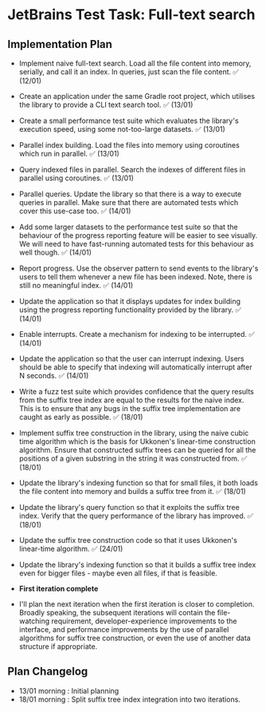 # JetBrains Test Task: Full-text search

## Implementation Plan

- Implement naive full-text search. Load all the file content into memory,
  serially, and call it an index. In queries, just scan the file content.
  :white_check_mark: (12/01)

- Create an application under the same Gradle root project, which utilises the
  library to provide a CLI text search tool. :white_check_mark: (13/01)

- Create a small performance test suite which evaluates the library's execution
  speed, using some not-too-large datasets. :white_check_mark: (13/01)

- Parallel index building. Load the files into memory using coroutines which run
  in parallel. :white_check_mark: (13/01)

- Query indexed files in parallel. Search the indexes of different files in
  parallel using coroutines. :white_check_mark: (13/01)

- Parallel queries. Update the library so that there is a way to execute queries
  in parallel. Make sure that there are automated tests which cover this
  use-case too. :white_check_mark: (14/01)

- Add some larger datasets to the performance test suite so that the behaviour
  of the progress reporting feature will be easier to see visually. We will need
  to have fast-running automated tests for this behaviour as well though.
  :white_check_mark: (14/01)

- Report progress. Use the observer pattern to send events to the library's
  users to tell them whenever a new file has been indexed. Note, there is still
  no meaningful index. :white_check_mark: (14/01)

- Update the application so that it displays updates for index building using
  the progress reporting functionality provided by the library.
  :white_check_mark: (14/01)

- Enable interrupts. Create a mechanism for indexing to be interrupted.
  :white_check_mark: (14/01)

- Update the application so that the user can interrupt indexing. Users should
  be able to specify that indexing will automatically interrupt after N seconds.
  :white_check_mark: (14/01)

- Write a fuzz test suite which provides confidence that the query results from
  the suffix tree index are equal to the results for the naive index. This is to
  ensure that any bugs in the suffix tree implementation are caught as early as
  possible. :white_check_mark: (18/01)

- Implement suffix tree construction in the library, using the naive cubic time
  algorithm which is the basis for Ukkonen's linear-time construction algorithm.
  Ensure that constructed suffix trees can be queried for all the positions of a
  given substring in the string it was constructed from.
  :white_check_mark: (18/01)

- Update the library's indexing function so that for small files, it both loads
  the file content into memory and builds a suffix tree from it.
  :white_check_mark: (18/01)

- Update the library's query function so that it exploits the suffix tree index.
  Verify that the query performance of the library has improved.
  :white_check_mark: (18/01)

- Update the suffix tree construction code so that it uses Ukkonen's linear-time
  algorithm. :white_check_mark: (24/01)

- Update the library's indexing function so that it builds a suffix tree index
  even for bigger files - maybe even all files, if that is feasible.

- **First iteration complete**

- I'll plan the next iteration when the first iteration is closer to completion.
  Broadly speaking, the subsequent iterations will contain the file-watching
  requirement, developer-experience improvements to the interface, and
  performance improvements by the use of parallel algorithms for suffix tree
  construction, or even the use of another data structure if appropriate.

## Plan Changelog

- 13/01 morning : Initial planning
- 18/01 morning : Split suffix tree index integration into two iterations.

